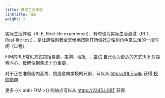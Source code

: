 ```yaml
---
title: 真实生活体验
linkTitle: RLE
weight: 2
---
```


实际生活体验（RLE, Real-life experience），有时也为实际生活测试（RLT, Real-life test），是让跨性别者全天候地按照其所偏好之性别角色来生活的一段时间（过程）。

FtM的RLE常见方式包括易装、束胸、理发……尝试 自己认为舒适的方式RLE 对探索内心、缓解性别焦虑十分重要。

对于正在准备国内高考、挑选意向学校的兄弟，可以从 <https://RLE.wiki> 获得 [校园指南](https://rle.wiki/campus/)

更多 {{< abbr FtM >}} 的站点可以从 <https://2345.LGBT> 获得
